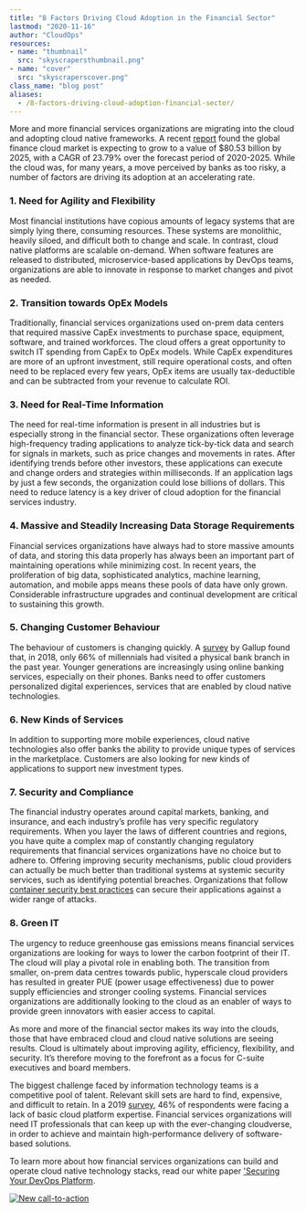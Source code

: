 ```yaml
---
title: "8 Factors Driving Cloud Adoption in the Financial Sector"
lastmod: "2020-11-16"
author: "CloudOps"
resources:
- name: "thumbnail"
  src: "skyscrapersthumbnail.png"
- name: "cover"
  src: "skyscraperscover.png"
class_name: "blog post"
aliases:
  - /8-factors-driving-cloud-adoption-financial-sector/
---
```


<p>More and more financial services organizations are migrating into the cloud and adopting cloud native frameworks. A recent <a href="https://www.mordorintelligence.com/industry-reports/finance-cloud-market">report</a> found the global finance cloud market is expecting to grow to a value of $80.53 billion by 2025, with a CAGR of 23.79% over the forecast period of 2020-2025. While the cloud was, for many years, a move perceived by banks as too risky, a number of factors are driving its adoption at an accelerating rate.</p>

<h3>1. Need for Agility and Flexibility</h3>

<p>Most financial institutions have copious amounts of legacy systems that are simply lying there, consuming resources. These systems are monolithic, heavily siloed, and difficult both to change and scale. In contrast, cloud native platforms are scalable on-demand. When software features are released to distributed, microservice-based applications by DevOps teams, organizations are able to innovate in response to market changes and pivot as needed.
</p>

<h3>2. Transition towards OpEx Models</h3>

<p>Traditionally, financial services organizations used on-prem data centers that required massive CapEx investments to purchase space, equipment, software, and trained workforces. The cloud offers a great opportunity to switch IT spending from CapEx to OpEx models. While CapEx expenditures are more of an upfront investment, still require operational costs, and often need to be replaced every few years, OpEx items are usually tax-deductible and can be subtracted from your revenue to calculate ROI.</p>

<h3>3. Need for Real-Time Information</h3>

<p>The need for real-time information is present in all industries but is especially strong in the financial sector. These organizations often leverage high-frequency trading applications to analyze tick-by-tick data and search for signals in markets, such as price changes and movements in rates. After identifying trends before other investors, these applications can execute and change orders and strategies within milliseconds. If an application lags by just a few seconds, the organization could lose billions of dollars. This need to reduce latency is a key driver of cloud adoption for the financial services industry.</p>

<h3>4. Massive and Steadily Increasing Data Storage Requirements</h3>

<p>Financial services organizations have always had to store massive amounts of data, and storing this data properly has always been an important part of maintaining operations while minimizing cost. In recent years, the proliferation of big data, sophisticated analytics, machine learning, automation, and mobile apps means these pools of data have only grown. Considerable infrastructure upgrades and continual development are critical to sustaining this growth.</p>

<h3>5. Changing Customer Behaviour</h3>

<p>The behaviour of customers is changing quickly. A <a href="https://blog.tierpoint.com/cloud-computing-accelerates-financial-services-growth">survey</a> by Gallup found that, in 2018, only 66% of millennials had visited a physical bank branch in the past year. Younger generations are increasingly using online banking services, especially on their phones. Banks need to offer customers personalized digital experiences, services that are enabled by cloud native technologies.</p>

<h3>6. New Kinds of Services</h3>

<p>In addition to supporting more mobile experiences, cloud native technologies also offer banks the ability to provide unique types of services in the marketplace. Customers are also looking for new kinds of applications to support new investment types.</p>

<h3>7. Security and Compliance</h3>

<p>The financial industry operates around capital markets, banking, and insurance, and each industry’s profile has very specific regulatory requirements. When you layer the laws of different countries and regions, you have quite a complex map of constantly changing regulatory requirements that financial services organizations have no choice but to adhere to. Offering improving security mechanisms, public cloud providers can actually be much better than traditional systems at systemic security services, such as identifying potential breaches. Organizations that follow <a href="https://www.cloudops.com/blog/a-brief-guide-to-securing-containers-at-scale/">container security best practices</a> can secure their applications against a wider range of attacks.</p>

<h3>8. Green IT</h3>

<p>The urgency to reduce greenhouse gas emissions means financial services organizations are looking for ways to lower the carbon footprint of their IT. The cloud will play a pivotal role in enabling both. The transition from smaller, on-prem data centres towards public, hyperscale cloud providers has resulted in greater PUE (power usage effectiveness) due to power supply efficiencies and stronger cooling systems. Financial services organizations are additionally looking to the cloud as an enabler of ways to provide green innovators with easier access to capital.</p>

<p>As more and more of the financial sector makes its way into the clouds, those that have embraced cloud and cloud native solutions are seeing results. Cloud is ultimately about improving agility, efficiency, flexibility, and security. It’s therefore moving to the forefront as a focus for C-suite executives and board members.</p>

<p>The biggest challenge faced by information technology teams is a competitive pool of talent. Relevant skill sets are hard to find, expensive, and difficult to retain. In a 2019 <a href="https://www.information-age.com/downloads/multi-cloud-fundamental-to-financial-services-transformation/">survey</a>, 46% of respondents were facing a lack of basic cloud platform expertise. Financial services organizations will need IT professionals that can keep up with the ever-changing cloudverse, in order to achieve and maintain high-performance delivery of software-based solutions.</p>

<p>To learn more about how financial services organizations can build and operate cloud native technology stacks, read our white paper <a href="https://www.cloudops.com/resources/white-papers/securing-your-devops-platform-financial-institutions/">'Securing Your DevOps Platform</a>.</p>

<!--HubSpot Call-to-Action Code --><span class="hs-cta-wrapper" id="hs-cta-wrapper-c03a0dc7-f125-466a-b050-adc55962091e"><span class="hs-cta-node hs-cta-c03a0dc7-f125-466a-b050-adc55962091e" id="hs-cta-c03a0dc7-f125-466a-b050-adc55962091e"><!--[if lte IE 8]><div id="hs-cta-ie-element"></div><![endif]--><a href="https://cta-redirect.hubspot.com/cta/redirect/732832/c03a0dc7-f125-466a-b050-adc55962091e"  target="_blank" ><img class="hs-cta-img" id="hs-cta-img-c03a0dc7-f125-466a-b050-adc55962091e" style="border-width:0px;" src="https://no-cache.hubspot.com/cta/default/732832/c03a0dc7-f125-466a-b050-adc55962091e.png"  alt="New call-to-action"/></a></span><script charset="utf-8" src="https://js.hscta.net/cta/current.js"></script><script type="text/javascript"> hbspt.cta.load(732832, 'c03a0dc7-f125-466a-b050-adc55962091e', {}); </script></span><!-- end HubSpot Call-to-Action Code -->